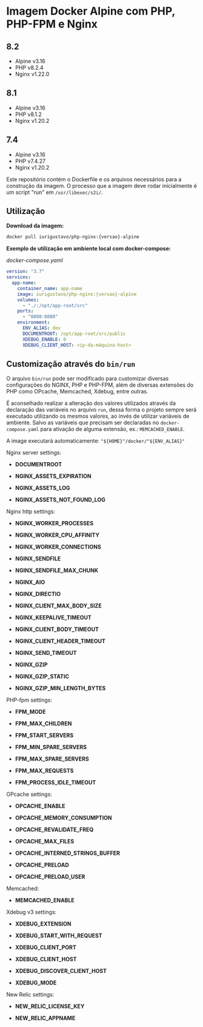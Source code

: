 # Imagem Docker Alpine com PHP, PHP-FPM e Nginx

## 8.2
* Alpine v3.16
* PHP v8.2.4
* Nginx v1.22.0

## 8.1
* Alpine v3.16
* PHP v8.1.2
* Nginx v1.20.2

## 7.4
* Alpine v3.16
* PHP v7.4.27
* Nginx v1.20.2

Este repositório contém o Dockerfile e os arquivos necessários para a construção da imagem. O processo que a imagem deve rodar inicialmente é um script "run" em `/usr/libexec/s2i/`.


## Utilização

**Download da imagem:**

```sh
docker pull iurigustavo/php-nginx:{versao}-alpine
```

**Exemplo de utilização em ambiente local com docker-compose:**

*docker-compose.yaml*

```yaml
version: "3.7"
services:
  app-name:
    container_name: app-name
    image: iurigustavo/php-nginx:{versao}-alpine
    volumes:
      - "./:/opt/app-root/src"
    ports:
      - "8080:8080"
    environment:
      ENV_ALIAS: dev
      DOCUMENTROOT: /opt/app-root/src/public
      XDEBUG_ENABLE: 0
      XDEBUG_CLIENT_HOST: <ip-da-máquina-host>
```


## Customização através do `bin/run`

O arquivo `bin/run` pode ser modificado para customizar diversas configurações do NGINX, PHP e PHP-FPM, além de diversas extensões do PHP como OPcache, Memcached, Xdebug, entre outras.

É aconselhado realizar a alteração dos valores utilizados através da declaração das variáveis no arquivo `run`, dessa forma o projeto sempre será executado utilizando os mesmos valores, ao invés de utilizar variáveis de ambiente. Salvo as variáveis que precisam ser declaradas no `docker-compose.yaml` para ativação de alguma extensão, ex.: `MEMCACHED_ENABLE`.

A image executará automaticamente: `"${HOME}"/docker/"${ENV_ALIAS}"`

Nginx server settings:

* **DOCUMENTROOT**

* **NGINX_ASSETS_EXPIRATION**

* **NGINX_ASSETS_LOG**

* **NGINX_ASSETS_NOT_FOUND_LOG**

Nginx http settings:

* **NGINX_WORKER_PROCESSES**

* **NGINX_WORKER_CPU_AFFINITY**

* **NGINX_WORKER_CONNECTIONS**

* **NGINX_SENDFILE**

* **NGINX_SENDFILE_MAX_CHUNK**

* **NGINX_AIO**

* **NGINX_DIRECTIO**

* **NGINX_CLIENT_MAX_BODY_SIZE**

* **NGINX_KEEPALIVE_TIMEOUT**

* **NGINX_CLIENT_BODY_TIMEOUT**

* **NGINX_CLIENT_HEADER_TIMEOUT**

* **NGINX_SEND_TIMEOUT**

* **NGINX_GZIP**

* **NGINX_GZIP_STATIC**

* **NGINX_GZIP_MIN_LENGTH_BYTES**

PHP-fpm settings:

* **FPM_MODE**

* **FPM_MAX_CHILDREN**

* **FPM_START_SERVERS**

* **FPM_MIN_SPARE_SERVERS**

* **FPM_MAX_SPARE_SERVERS**

* **FPM_MAX_REQUESTS**

* **FPM_PROCESS_IDLE_TIMEOUT**

OPcache settings:

* **OPCACHE_ENABLE**

* **OPCACHE_MEMORY_CONSUMPTION**

* **OPCACHE_REVALIDATE_FREQ**

* **OPCACHE_MAX_FILES**

* **OPCACHE_INTERNED_STRINGS_BUFFER**

* **OPCACHE_PRELOAD**

* **OPCACHE_PRELOAD_USER**

Memcached:

* **MEMCACHED_ENABLE**

Xdebug v3 settings:

* **XDEBUG_EXTENSION**

* **XDEBUG_START_WITH_REQUEST**

* **XDEBUG_CLIENT_PORT**

* **XDEBUG_CLIENT_HOST**

* **XDEBUG_DISCOVER_CLIENT_HOST**

* **XDEBUG_MODE**

New Relic settings:

* **NEW_RELIC_LICENSE_KEY**

* **NEW_RELIC_APPNAME**